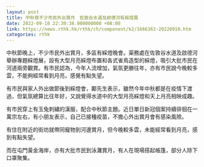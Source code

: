 ```yaml
---
layout: post
title: 中秋夜不少市民外出賞月　佐敦谷水道及啟德河有綵燈展
date: 2022-09-10 22:30:38.000000000 +08:00
link: https://news.rthk.hk/rthk/ch/component/k2/1666363-20220910.htm
categories: rthk
---
```


中秋節晚上，不少市民外出賞月，多區有綵燈晚會。渠務處在佐敦谷水道及啟德河舉辦專題綵燈展，設有大型月亮綵燈布置和各式雀鳥造型的綵燈，吸引大批市民在河道兩旁觀賞。有市民認為，今年人流增加，氣氛更勝往年，亦有市民說今晚較多雲，不能夠經常看到月亮，感覺有點失望。

有市民與家人外出做節後到綵燈會，鄺先生表示，雖然今年中秋都是在疫情下渡過，但氣氛總算比往年好，又說覺得水道中的大型月亮綵燈和天上月亮相映成趣。

有市民穿上有玉兔刺繡的漢服，配合中秋節主題。近日單日新冠個案持續徘徊在一萬宗左右，有小朋友表示，自己已接種疫苗，不擔心外出賞月會有感染風險。

有住在附近的街坊就帶同寵物到河邊賞月，但今晚較多雲，未能經常看到月亮，感到有點失望。

而在屯門黃金海岸，亦有大批市民到泳灘賞月，有人在現場搭起帳篷，部分人除下口罩聚集。
